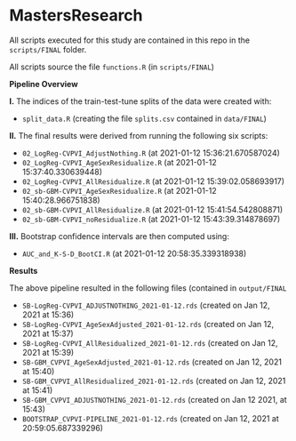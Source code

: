 # MastersResearch

All scripts executed for this study are contained in this repo in the `scripts/FINAL` folder.

All scripts source the file `functions.R` (in `scripts/FINAL`)

**Pipeline Overview**

**I.** The indices of the train-test-tune splits of the data were created with:

- `split_data.R` (creating the file `splits.csv` contained in `data/FINAL`)

**II.** The final results were derived from running the following six scripts:

- `02_LogReg-CVPVI_AdjustNothing.R` (at 2021-01-12 15:36:21.670587024)
- `02_LogReg-CVPVI_AgeSexResidualize.R` (at 2021-01-12 15:37:40.330639448)
- `02_LogReg-CVPVI_AllResidualize.R` (at 2021-01-12 15:39:02.058693917)
- `02_sb-GBM-CVPVI_AgeSexResidualize.R` (at 2021-01-12 15:40:28.966751838)
- `02_sb-GBM-CVPVI_AllResidualize.R` (at 2021-01-12 15:41:54.542808871)
- `02_sb-GBM-CVPVI_noResidualize.R` (at 2021-01-12 15:43:39.314878697)

**III.** Bootstrap confidence intervals are then computed using:

- `AUC_and_K-S-D_BootCI.R` (at 2021-01-12 20:58:35.339318938)

**Results**

The above pipeline resulted in the following files (contained in `output/FINAL`

- `SB-LogReg-CVPVI_ADJUSTNOTHING_2021-01-12.rds` (created on Jan 12, 2021 at 15:36)
- `SB-LogReg-CVPVI_AgeSexAdjusted_2021-01-12.rds` (created on Jan 12, 2021 at 15:37)
- `SB-LogReg-CVPVI_AllResidualized_2021-01-12.rds` (created on Jan 12, 2021 at 15:39)
- `SB-GBM_CVPVI_AgeSexAdjusted_2021-01-12.rds` (created on Jan 12, 2021 at 15:40)
- `SB-GBM_CVPVI_AllResidualized_2021-01-12.rds` (created on Jan 12, 2021 at 15:41)
- `SB-GBM_CVPVI_ADJUSTNOTHING_2021-01-12.rds` (created on Jan 12 2021, at 15:43)
- `BOOTSTRAP_CVPVI-PIPELINE_2021-01-12.rds` (created on Jan 12, 2021 at 20:59:05.687339296)
